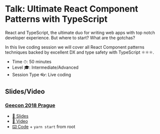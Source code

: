 # Talk: Ultimate React Component Patterns with TypeScript

React and TypeScript, the ultimate duo for writing web apps with top notch developer experience. But where to start? What are the gotchas?

In this live coding session we will cover all React Component patterns techniques backed by excellent DX and type safety with TypeScript ⚛⚛⚛.

- Time ⏱: 50 minutes
- Level 🎓: Intermediate/Advanced
- Session Type 👓: Live coding

## Slides/Video

### [Geecon 2018 Prague](https://2018.geecon.cz/schedule-day2/)

- [📄 Slides](https://speakerdeck.com/martin_hotell/ultimate-react-component-patterns-with-typescript)
- [🎥 Video](https://www.youtube.com/watch?v=_PBQ3if6Fmg&index=9&list=PLc3XlS7BqcAE0Hs37Omw4D-Z0xhBspnGB&t=0s)
- [⌨️ Code](./src/finish) + `yarn start` from root
